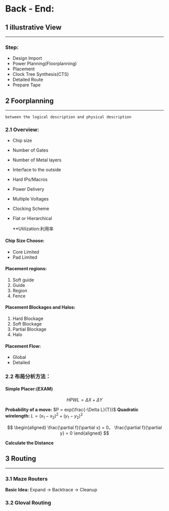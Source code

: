 # Back - End:

## 1 illustrative View
---

### Step:
* Design Import
* Power Planning(Floorplanning)
* Placement
* Clock Tree Synthesis(CTS)
* Detailed Route
* Prepare Tape

## 2 Foorplanning
---

	between the logical description and physical description

### 2.1 Overview:
* Chip size
* Number of Gates
* Number of Metal layers
* Interface to the outside
* Hard IPs/Macros
* Power Delivery
* Multiple Voltages
* Clocking Scheme
* Flat or Hierarchical

	**Utilization:利用率

#### Chip Size Choose:
* Core Limited
* Pad Limited

#### Placement regions:
1. Soft guide
2. Guide
3. Region
4. Fence

#### Placement Blockages and Halos:
1. Hard Blockage
2. Soft Blockage
3. Partial  Blockage
4. Halo

#### Placement Flow:
* Global
* Detailed

### 2.2  布局分析方法：
#### Simple Placer:(EXAM)

$$
HPWL = \Delta X + \Delta Y
$$

**Probability of a move:** $P = exp(\frac{-\Delta L}{T})$
**Quadratic wirelength:** $L = (x_1-x_2)^2+(y_1-y_2)^2$

$$
\begin{aligned}
\frac{\partial f}{\partial x} = 0， \frac{\partial f}{\partial y} = 0
\end{aligned}
$$

**Calculate the Distance**

## 3 Routing
---

### 3.1 Maze Routers
**Basic Idea:** Expand → Backtrace → Cleanup


### 3.2 Gloval Routing
